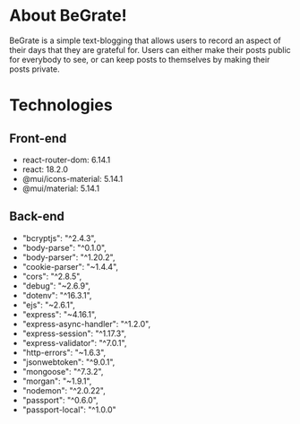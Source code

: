 # About BeGrate!
BeGrate is a simple text-blogging that allows users to record an aspect of their days that they are grateful for. Users can either make their posts public for everybody to see, or can keep posts to themselves by making their posts private.



# Technologies 
## Front-end
* react-router-dom: 6.14.1
* react: 18.2.0
* @mui/icons-material: 5.14.1
* @mui/material: 5.14.1

## Back-end
* "bcryptjs": "^2.4.3",
* "body-parse": "^0.1.0",
* "body-parser": "^1.20.2",
* "cookie-parser": "~1.4.4",
* "cors": "^2.8.5",
* "debug": "~2.6.9",
* "dotenv": "^16.3.1",
* "ejs": "~2.6.1",
* "express": "~4.16.1",
* "express-async-handler": "^1.2.0",
* "express-session": "^1.17.3",
* "express-validator": "^7.0.1",
* "http-errors": "~1.6.3",
* "jsonwebtoken": "^9.0.1",
* "mongoose": "^7.3.2",
* "morgan": "~1.9.1",
* "nodemon": "^2.0.22",
* "passport": "^0.6.0",
* "passport-local": "^1.0.0"
